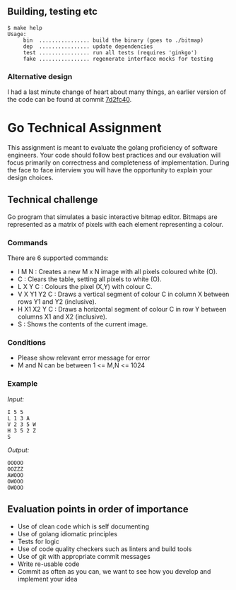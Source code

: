 ## Building, testing etc

```
$ make help
Usage:
     bin  ................ build the binary (goes to ./bitmap)
     dep  ................ update dependencies
     test ................ run all tests (requires 'ginkgo')
     fake ................ regenerate interface mocks for testing
```

### Alternative design

I had a last minute change of heart about many things, an earlier version of the code can be found at commit [7d2fc40](https://github.com/mo-work/go-technical-test-for-claudia/tree/7d2fc402a6f339a6037d97b6796c79aae60d58ea).


# Go Technical Assignment

This assignment is meant to evaluate the golang proficiency of software engineers.
Your code should follow best practices and our evaluation will focus primarily on correctness and completeness of implementation. During the face to face interview you will have the opportunity to explain your design choices.

## Technical challenge

Go program that simulates a basic interactive bitmap editor. Bitmaps are represented as a matrix of pixels with each element representing a colour.

### Commands
There are 6 supported commands:

- I M N : Creates a new M x N image with all pixels coloured white (O).
- C : Clears the table, setting all pixels to white (O).
- L X Y C : Colours the pixel (X,Y) with colour C.
- V X Y1 Y2 C : Draws a vertical segment of colour C in column X between rows Y1 and Y2 (inclusive).
- H X1 X2 Y C : Draws a horizontal segment of colour C in row Y between columns X1 and X2 (inclusive).
- S : Shows the contents of the current image.

### Conditions

- Please show relevant error message for error
- M and N can be between 1 <= M,N <= 1024

### Example

*Input:*
```
I 5 5
L 1 3 A
V 2 3 5 W
H 3 5 2 Z
S
```

*Output:*
```
OOOOO
OOZZZ
AWOOO
OWOOO
OWOOO
```

## Evaluation points in order of importance

- Use of clean code which is self documenting
- Use of golang idiomatic principles
- Tests for logic
- Use of code quality checkers such as linters and build tools
- Use of git with appropriate commit messages
- Write re-usable code
- Commit as often as you can, we want to see how you develop and implement your idea